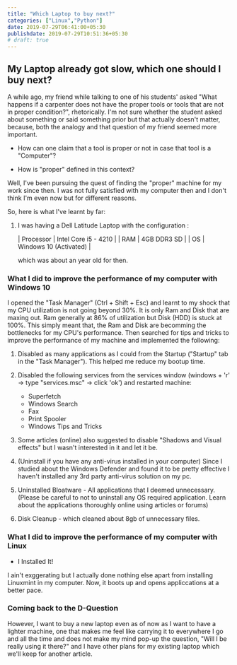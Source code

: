 ```yaml
---
title: "Which Laptop to buy next?"
categories: ["Linux","Python"]
date: 2019-07-29T06:41:00+05:30
publishdate: 2019-07-29T10:51:36+05:30
# draft: true
---
```


## My Laptop already got slow, which one should I buy next?

A while ago, my friend while talking to one of his students' asked "What happens if a carpenter does not have the proper tools or tools that are not in proper condition?", rhetorically. I'm not sure whether the student asked about something or said something prior but that actually doesn't matter, because, both the analogy and that question of my friend seemed more important.

- How can one claim that a tool is proper or not in case that tool is a "Computer"?

- How is "proper" defined in this context?

Well, I've been pursuing the quest of finding the "proper" machine for my work since then. I was not fully satisfied with my computer then and I don't think I'm even now but for different reasons. 

So, here is what I've learnt by far:

1. I was having a Dell Latitude Laptop with the configuration :

    | Processor | Intel Core i5 - 4210 |
    | RAM | 4GB DDR3 SD |
    | OS | Windows 10 (Activated) |

    which was about an year old for then. 

<!-- As one of my most recent guru says, "Computers are good at repetitions". For example, Humans might require all the time in the world to add a billion integers together and give the sum and that's where computers came into picture, originally. But, those repetitions themselves paved way for the implementation of the concepts like Servers, Automation and AI (the most recent repetition utilization technology).

But, to be able to implement those technologies I need a computer that has the capacity / configuration of a latest server if not a super computer, as it has already got about half a decade old and runs at the speed of a computer from the previous century. I think I have to buy a new one. (assuming) I have a budget for a MacBook Pro, I'm not sure of how long would that support me? Cuz, me experiencing the sluggishness of my laptop started with my 2012 edition MacBook Pro itself. I started experiencing the lags in system bootups and application startups from 2017. I genuinely thought, it served me well for 5 years, maybe its time for it's retirement. Then, I had a relatively new Dell laptop with 4th generation Intel Core i5 processor and OS upgraded to Windows 10 (when Microsoft rolled out free upgrade for all users of Windows 7 or newer). I felt it to be comparatively faster to my relatively older MacBook Pro, but still I wasn't happy with the boot-up times or the application startup times but I thought I had no choice, at least for then, until, I buy a beast of a machine.

It was around then that I met my new manager and his age old laptop (could be from the 18th century... a couple of years more and it could find a place for itself in the nearest museum) at work and I wondered and asked him "how are you still managing with your laptop, how old is it? what are the boot up times with Windows 10 on it? what is it's configuration?". Trust me, the answers to all those questions were utterly depressing but looking at my pityful expression for him, he said this finally, "I manage my windows services on it!". Now, that hit my mind hard and got stuck in it, even to date.

I did a bit of research implemented a couple of suggesstions that I found online and the machine picked up with a significant improvement in the bootup and application start times and my Disk too is no more engaged at 100% utilization even when no application was running (other than the ones that the OS runs).

Later in the year, I met my friend (whose's name was mentioned in the bottom of my [homepage](http://gauthamsk.me)) and learnt about Linux. He was using a laptop which was older to mine then and to my shock it had some exciting bootup and application startup times. Then I did my tiny research on Linux operating systems and the various distros available and finally zeroed on to [Linuxmint](https://linuxmint.com/) which my friend suggested.

All this was in 2017 and I'm still using the same Dell laptop, in the 2nd half of 2019. It now has a bootup time of about 25 seconds and shutdown time of 7 seconds. Which means, If I have a task that takes about half a minute, I could turn my laptop on, get the task done and shut it down in under a minute, literally. Lately, I realised that I did the right thing with my computer once again when I tried to setup a rasa project in my laptop and work on it as doing the same in my work computer feels like a nightmare though it is a relatively newer machine. -->

### What I did to improve the performance of my computer with Windows 10

I opened the "Task Manager" (Ctrl + Shift + Esc) and learnt to my shock that my CPU utilization is not going beyond 30%. It is only Ram and Disk that are maxing out. Ram generally at 86% of utilization but Disk (HDD) is stuck at 100%. This simply meant that, the Ram and Disk are becomming the bottlenecks for my CPU's performance. Then searched for tips and tricks to improve the performance of my machine and implemented the following:

1. Disabled as many applications as I could from the Startup ("Startup" tab in the "Task Manager"). This helped me reduce my bootup time. 

2. Disabled the following services from the services window (windows + 'r' -> type "services.msc" -> click 'ok') and restarted machine:
    - Superfetch
    - Windows Search
    - Fax
    - Print Spooler
    - Windows Tips and Tricks

3. Some articles (online) also suggested to disable "Shadows and Visual effects" but I wasn't interested in it and let it be.

4. (Uninstall if you have any anti-virus installed in your computer) Since I studied about the Windows Defender and found it to be pretty effective I haven't installed any 3rd party anti-virus solution on my pc.

5. Uninstalled Bloatware - All applications that I deemed unnecessary. (Please be careful to not to uninstall any OS required application. Learn about the applications thoroughly online using articles or forums)

6. Disk Cleanup - which cleaned about 8gb of unnecessary files.

### What I did to improve the performance of my computer with Linux

- I Installed It!

I ain't exggerating but I actually done nothing else apart from installing Linuxmint in my computer. Now, it boots up and opens appliccations at a better pace.

### Coming back to the D-Question



However, I want to buy a new laptop even as of now as I want to have a lighter machine, one that makes me feel like carrying it to everywhere I go and all the time and does not make my mind pop-up the question, "Will I be really using it there?" and I have other plans for my existing laptop which we'll keep for another article.
